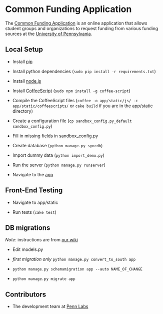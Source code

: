 Common Funding Application
=============================

The [Common Funding Application](http://cfa.pennapps.com) is an online application that allows student groups and organizations to request funding from various funding sources at the [University of Pennsylvania](http://www.upenn.edu).

## Local Setup
* Install [pip](http://www.pip-installer.org/en/latest/installing.html)

* Install python dependencies (`sudo pip install -r requirements.txt`)

* Install [node.js](http://nodejs.org/)

* Install [CoffeeScript](http://coffeescript.org) (`sudo npm install -g coffee-script`)

* Compile the CoffeeScript files (`coffee -o app/static/js/ -c app/static/coffeescripts/` or `cake build` if you are in the app/static directory)

* Create a configuration file (`cp sandbox_config.py_default sandbox_config.py`)

* Fill in missing fields in sandbox_config.py

* Create database (`python manage.py syncdb`)

* Import dummy data (`python import_demo.py`)

* Run the server (`python manage.py runserver`)

* Navigate to the [app](http://localhost:8000/)

## Front-End Testing

* Navigate to app/static

* Run tests (`cake test`)

## DB migrations

_Note_: instructions are from [our wiki](https://github.com/pennappslabs/wiki/wiki/Setting-Up-South)

* Edit models.py

* _first migration only_ `python manage.py convert_to_south app`

* `python manage.py schemamigration app --auto NAME_OF_CHANGE`

* `python manage.py migrate app`

## Contributors

* The development team at [Penn Labs](http://pennlabs.org/#team)
